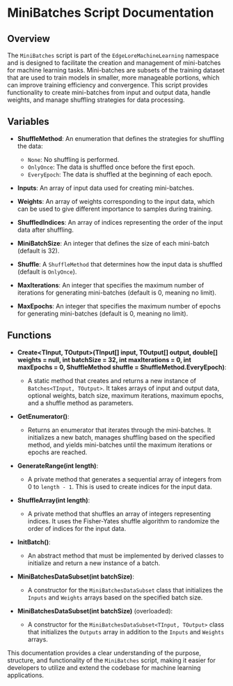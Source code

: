 # MiniBatches Script Documentation

## Overview
The `MiniBatches` script is part of the `EdgeLoreMachineLearning` namespace and is designed to facilitate the creation and management of mini-batches for machine learning tasks. Mini-batches are subsets of the training dataset that are used to train models in smaller, more manageable portions, which can improve training efficiency and convergence. This script provides functionality to create mini-batches from input and output data, handle weights, and manage shuffling strategies for data processing.

## Variables
- **ShuffleMethod**: An enumeration that defines the strategies for shuffling the data:
  - `None`: No shuffling is performed.
  - `OnlyOnce`: The data is shuffled once before the first epoch.
  - `EveryEpoch`: The data is shuffled at the beginning of each epoch.

- **Inputs**: An array of input data used for creating mini-batches.

- **Weights**: An array of weights corresponding to the input data, which can be used to give different importance to samples during training.

- **ShuffledIndices**: An array of indices representing the order of the input data after shuffling.

- **MiniBatchSize**: An integer that defines the size of each mini-batch (default is 32).

- **Shuffle**: A `ShuffleMethod` that determines how the input data is shuffled (default is `OnlyOnce`).

- **MaxIterations**: An integer that specifies the maximum number of iterations for generating mini-batches (default is 0, meaning no limit).

- **MaxEpochs**: An integer that specifies the maximum number of epochs for generating mini-batches (default is 0, meaning no limit).

## Functions
- **Create<TInput, TOutput>(TInput[] input, TOutput[] output, double[] weights = null, int batchSize = 32, int maxIterations = 0, int maxEpochs = 0, ShuffleMethod shuffle = ShuffleMethod.EveryEpoch)**: 
  - A static method that creates and returns a new instance of `Batches<TInput, TOutput>`. It takes arrays of input and output data, optional weights, batch size, maximum iterations, maximum epochs, and a shuffle method as parameters.

- **GetEnumerator()**: 
  - Returns an enumerator that iterates through the mini-batches. It initializes a new batch, manages shuffling based on the specified method, and yields mini-batches until the maximum iterations or epochs are reached.

- **GenerateRange(int length)**: 
  - A private method that generates a sequential array of integers from 0 to `length - 1`. This is used to create indices for the input data.

- **ShuffleArray(int length)**: 
  - A private method that shuffles an array of integers representing indices. It uses the Fisher-Yates shuffle algorithm to randomize the order of indices for the input data.

- **InitBatch()**: 
  - An abstract method that must be implemented by derived classes to initialize and return a new instance of a batch.

- **MiniBatchesDataSubset(int batchSize)**: 
  - A constructor for the `MiniBatchesDataSubset` class that initializes the `Inputs` and `Weights` arrays based on the specified batch size.

- **MiniBatchesDataSubset(int batchSize)** (overloaded):
  - A constructor for the `MiniBatchesDataSubset<TInput, TOutput>` class that initializes the `Outputs` array in addition to the `Inputs` and `Weights` arrays.

This documentation provides a clear understanding of the purpose, structure, and functionality of the `MiniBatches` script, making it easier for developers to utilize and extend the codebase for machine learning applications.